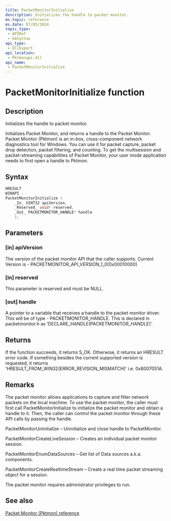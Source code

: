 ```yaml
---
title: PacketMonitorInitialize
description: Initializes the handle to packet monitor.
ms.topic: reference
ms.date: 07/03/2024
topic_type:
 - APIRef
 - kbSyntax
api_type:
 - DllExport
api_location:
 - Pktmonapi.dll
api_name:
 - PacketMonitorInitialize
---
```


# PacketMonitorInitialize function

## Description

Initializes the handle to packet monitor.

Initializes Packet Monitor, and returns a handle to the Packet Monitor. Packet Monitor (Pktmon) is an in-box, cross-component network diagnostics tool for Windows. You can use it for packet capture, packet drop detection, packet filtering, and counting. To get the multisession and packet-streaming capabilities of Packet Monitor, your user mode application needs to first open a handle to Pktmon.

## Syntax

```cpp
HRESULT
WINAPI
PacketMonitorInitialize (
    _In_ UINT32 apiVersion,
    _Reserved_ void* reserved,
    _Out_ PACKETMONITOR_HANDLE* handle
    );
```

## Parameters

### [in] apiVersion

The version of the packet monitor API that the caller supports. Current Version is - PACKETMONITOR_API_VERSION_1_0(0x00010000)

### [in] reserved

This parameter is reserved and must be NULL.

### [out] handle

A pointer to a variable that receives a handle to the packet monitor driver. This will be of type - PACKETMONITOR_HANDLE.
This is declared in packetmonitor.h as ‘DECLARE_HANDLE(PACKETMONITOR_HANDLE)’.

## Returns

If the function succeeds, it returns S_OK. Otherwise, it returns an HRESULT error code.
If something besides the current supported version is requested, it returns 'HRESULT_FROM_WIN32(ERROR_REVISION_MISMATCH)' i.e. 0x8007051A.

## Remarks

The packet monitor allows applications to capture and filter network packets on the local machine. 
To use the packet monitor, the caller must first call PacketMonitorInitialize to initialize the packet monitor and obtain a handle to it. Then, the caller can control the packet monitor through these API calls by passing the handle.

PacketMonitorUninitialize – Uninitialize and close handle to PacketMonitor.

PacketMonitorCreateLiveSession – Creates an individual packet monitor session.

PacketMonitorEnumDataSources – Get list of Data sources a.k.a. components.

PacketMonitorCreateRealtimeStream – Create a real time packet streaming object for a session.

The packet monitor requires administrator privileges to run. 

## See also

[Packet Monitor (Pktmon) reference](../pktmon-reference.md)

